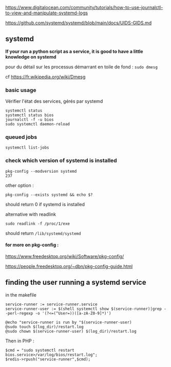 
https://www.digitalocean.com/community/tutorials/how-to-use-journalctl-to-view-and-manipulate-systemd-logs

https://github.com/systemd/systemd/blob/main/docs/UIDS-GIDS.md

## systemd

**If your run a python script as a service, it is good to have a little knowledge on systemd**

pour du détail sur les processus démarrant en toile de fond : `sudo dmesg`

cf https://fr.wikipedia.org/wiki/Dmesg

### basic usage

Vérifier l'état des services, gérés par systemd

```
systemctl status
systemctl status bios
journalctl -f -u bios
sudo systemctl daemon-reload
```

### queued jobs 
```
systemctl list-jobs
```

### check which version of systemd is installed
```
pkg-config --modversion systemd
237
```
other option :
```
pkg-config --exists systemd && echo $?
```
should return 0 if systemd is installed

alternative with readlink
```
sudo readlink -f /proc/1/exe
```
should return `/lib/systemd/systemd`

#### for more on pkg-config :

https://www.freedesktop.org/wiki/Software/pkg-config/

https://people.freedesktop.org/~dbn/pkg-config-guide.html

## finding the user running a systemd service

in the makefile
```
service-runner := service-runner.service
service-runner-user := $(shell systemctl show $(service-runner)|grep --perl-regexp -o '(?<=(^User=))([a-zA-Z0-9]*)')

@echo "service-runner is run by "$(service-runner-user)
@sudo touch $(log_dir)/restart.log
@sudo chown $(service-runner-user) $(log_dir)/restart.log
```
Then in PHP :

```
$cmd = "sudo systemctl restart bios.service>/var/log/bios/restart.log";
$redis->rpush("service-runner",$cmd);
```      
